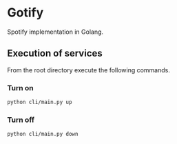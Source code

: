 # Gotify

Spotify implementation in Golang.

## Execution of services

From the root directory execute the following commands.

### Turn on

```sh
python cli/main.py up
```

### Turn off

```sh
python cli/main.py down
```
